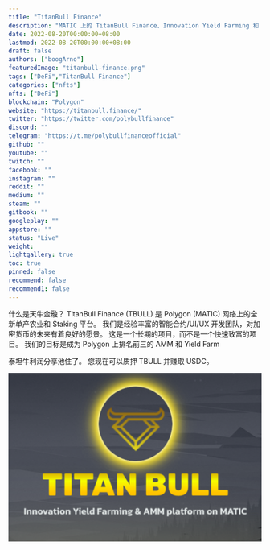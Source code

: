 ```yaml
---
title: "TitanBull Finance"
description: "MATIC 上的 TitanBull Finance、Innovation Yield Farming 和 AMM 平台"
date: 2022-08-20T00:00:00+08:00
lastmod: 2022-08-20T00:00:00+08:00
draft: false
authors: ["boogArno"]
featuredImage: "titanbull-finance.png"
tags: ["DeFi","TitanBull Finance"]
categories: ["nfts"]
nfts: ["DeFi"]
blockchain: "Polygon"
website: "https://titanbull.finance/"
twitter: "https://twitter.com/polybullfinance"
discord: ""
telegram: "https://t.me/polybullfinanceofficial"
github: ""
youtube: ""
twitch: ""
facebook: ""
instagram: ""
reddit: ""
medium: ""
steam: ""
gitbook: ""
googleplay: ""
appstore: ""
status: "Live"
weight: 
lightgallery: true
toc: true
pinned: false
recommend: false
recommend1: false
---
```

什么是天牛金融？
TitanBull Finance (TBULL) 是 Polygon (MATIC) 网络上的全新单产农业和 Staking 平台。 我们是经验丰富的智能合约/UI/UX 开发团队，对加密货币的未来有着良好的愿景。 这是一个长期的项目，而不是一个快速致富的项目。 我们的目标是成为 Polygon 上排名前三的 AMM 和 Yield Farm

泰坦牛利润分享池住了。 您现在可以质押 TBULL 并赚取 USDC。

![titanbull-dapp-defi-matic-image1_87cc983906e97dbf6e4570a461126999](titanbull-dapp-defi-matic-image1_87cc983906e97dbf6e4570a461126999.png)